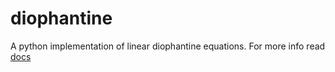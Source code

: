 # diophantine
A python implementation of linear diophantine equations.
For more info read [docs](https://amadhurkant.github.io/diophantine/)
